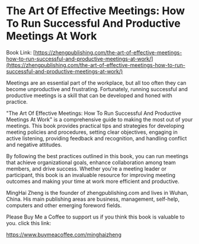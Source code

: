 # The Art Of Effective Meetings: How To Run Successful And Productive Meetings At Work

Book Link: [https://zhengpublishing.com/the-art-of-effective-meetings-how-to-run-successful-and-productive-meetings-at-work/](https://zhengpublishing.com/the-art-of-effective-meetings-how-to-run-successful-and-productive-meetings-at-work/)

Meetings are an essential part of the workplace, but all too often they can become unproductive and frustrating. Fortunately, running successful and productive meetings is a skill that can be developed and honed with practice.

"The Art Of Effective Meetings: How To Run Successful And Productive Meetings At Work" is a comprehensive guide to making the most out of your meetings. This book provides practical tips and strategies for developing meeting policies and procedures, setting clear objectives, engaging in active listening, providing feedback and recognition, and handling conflict and negative attitudes.

By following the best practices outlined in this book, you can run meetings that achieve organizational goals, enhance collaboration among team members, and drive success. Whether you're a meeting leader or participant, this book is an invaluable resource for improving meeting outcomes and making your time at work more efficient and productive.

MingHai Zheng is the founder of zhengpublishing.com and lives in Wuhan, China. His main publishing areas are business, management, self-help, computers and other emerging foreword fields.

Please Buy Me a Coffee to support us if you think this book is valuable to you. click this link:

https://www.buymeacoffee.com/minghaizheng
